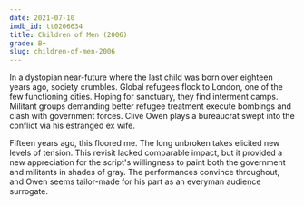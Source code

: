 ```yaml
---
date: 2021-07-10
imdb_id: tt0206634
title: Children of Men (2006)
grade: B+
slug: children-of-men-2006
---
```


In a dystopian near-future where the last child was born over eighteen years ago, society crumbles. Global refugees flock to London, one of the few functioning cities. Hoping for sanctuary, they find interment camps. Militant groups demanding better refugee treatment execute bombings and clash with government forces. Clive Owen plays a bureaucrat swept into the conflict via his estranged ex wife.

<!-- end -->

Fifteen years ago, this floored me. The long unbroken takes elicited new levels of tension. This revisit lacked comparable impact, but it provided a new appreciation for the script's willingness to paint both the government and militants in shades of gray. The performances convince throughout, and Owen seems tailor-made for his part as an everyman audience surrogate.